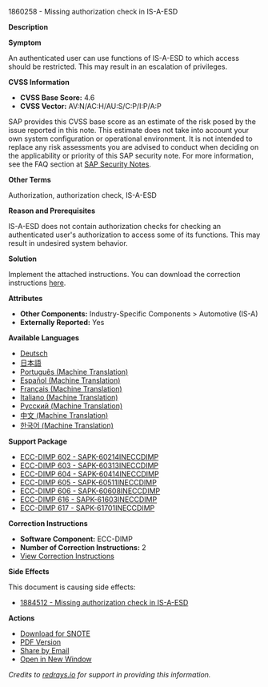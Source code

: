 1860258 - Missing authorization check in IS-A-ESD

**Description**

**Symptom**

An authenticated user can use functions of IS-A-ESD to which access should be restricted. This may result in an escalation of privileges.

**CVSS Information**

- **CVSS Base Score:** 4.6
- **CVSS Vector:** AV:N/AC:H/AU:S/C:P/I:P/A:P

SAP provides this CVSS base score as an estimate of the risk posed by the issue reported in this note. This estimate does not take into account your own system configuration or operational environment. It is not intended to replace any risk assessments you are advised to conduct when deciding on the applicability or priority of this SAP security note. For more information, see the FAQ section at [SAP Security Notes](https://service.sap.com/securitynotes/).

**Other Terms**

Authorization, authorization check, IS-A-ESD

**Reason and Prerequisites**

IS-A-ESD does not contain authorization checks for checking an authenticated user's authorization to access some of its functions. This may result in undesired system behavior.

**Solution**

Implement the attached instructions. You can download the correction instructions [here](https://me.sap.com/corrins/0001860258/591).

**Attributes**

- **Other Components:** Industry-Specific Components > Automotive (IS-A)
- **Externally Reported:** Yes

**Available Languages**

- [Deutsch](https://me.sap.com/notes/0001860258/D)
- [日本語](https://me.sap.com/notes/0001860258/J)
- [Português (Machine Translation)](https://me.sap.com/notes/0001860258/P)
- [Español (Machine Translation)](https://me.sap.com/notes/0001860258/S)
- [Français (Machine Translation)](https://me.sap.com/notes/0001860258/F)
- [Italiano (Machine Translation)](https://me.sap.com/notes/0001860258/I)
- [Русский (Machine Translation)](https://me.sap.com/notes/0001860258/R)
- [中文 (Machine Translation)](https://me.sap.com/notes/0001860258/1)
- [한국어 (Machine Translation)](https://me.sap.com/notes/0001860258/3)

**Support Package**

- [ECC-DIMP 602 - SAPK-60214INECCDIMP](https://me.sap.com/supportpackage/SAPK-60214INECCDIMP)
- [ECC-DIMP 603 - SAPK-60313INECCDIMP](https://me.sap.com/supportpackage/SAPK-60313INECCDIMP)
- [ECC-DIMP 604 - SAPK-60414INECCDIMP](https://me.sap.com/supportpackage/SAPK-60414INECCDIMP)
- [ECC-DIMP 605 - SAPK-60511INECCDIMP](https://me.sap.com/supportpackage/SAPK-60511INECCDIMP)
- [ECC-DIMP 606 - SAPK-60608INECCDIMP](https://me.sap.com/supportpackage/SAPK-60608INECCDIMP)
- [ECC-DIMP 616 - SAPK-61603INECCDIMP](https://me.sap.com/supportpackage/SAPK-61603INECCDIMP)
- [ECC-DIMP 617 - SAPK-61701INECCDIMP](https://me.sap.com/supportpackage/SAPK-61701INECCDIMP)

**Correction Instructions**

- **Software Component:** ECC-DIMP
- **Number of Correction Instructions:** 2
- [View Correction Instructions](https://me.sap.com/corrins/0001860258/591)

**Side Effects**

This document is causing side effects:
- [1884512 - Missing authorization check in IS-A-ESD](https://me.sap.com/notes/0001884512)

**Actions**

- [Download for SNOTE](https://notesdownloads.sap.com/note/0040000010997242017)
- [PDF Version](https://userapps.support.sap.com/sap/support/sfm/notes/print/0001860258?language=en-US&token=DB25172011AC88CFE9CA7EB3C04ED866)
- [Share by Email](#)
- [Open in New Window](#)

*Credits to [redrays.io](https://redrays.io) for support in providing this information.*